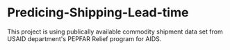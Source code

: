 # Predicing-Shipping-Lead-time
This project is using publically available commodity shipment data set from USAID department's PEPFAR Relief program for AIDS. 
